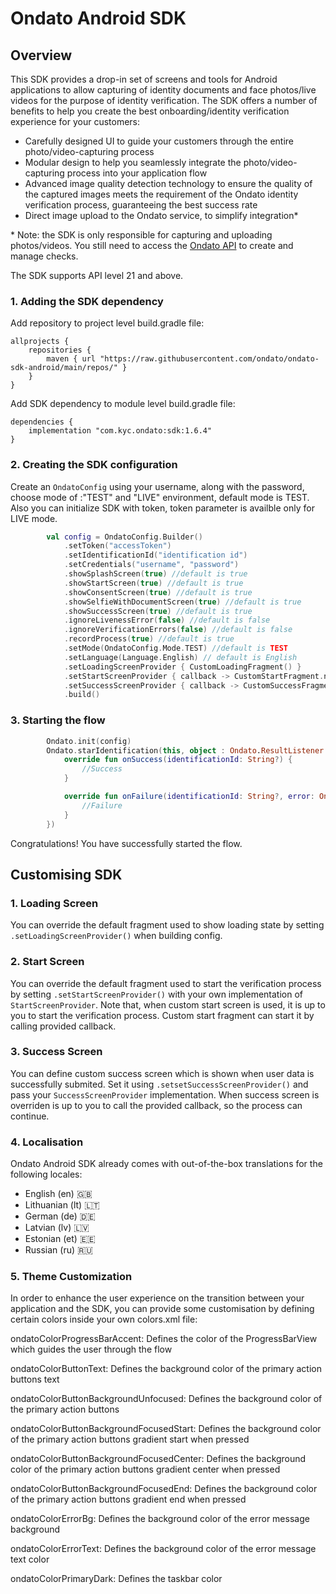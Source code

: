 # Ondato Android SDK

## Overview

This SDK provides a drop-in set of screens and tools for Android applications to allow capturing of identity documents and face photos/live videos for the purpose of identity verification. The SDK offers a number of benefits to help you create the best onboarding/identity verification experience for your customers:

- Carefully designed UI to guide your customers through the entire photo/video-capturing process
- Modular design to help you seamlessly integrate the photo/video-capturing process into your application flow
- Advanced image quality detection technology to ensure the quality of the captured images meets the requirement of the Ondato identity verification process, guaranteeing the best success rate
- Direct image upload to the Ondato service, to simplify integration\*

\* Note: the SDK is only responsible for capturing and uploading photos/videos. You still need to access the [Ondato API](https://documenter.getpostman.com/view/6997242/S1TZwaZe?version=latest) to create and manage checks.

The SDK supports API level 21 and above.

### 1. Adding the SDK dependency

Add repository to project level build.gradle file:

```
allprojects {
    repositories {
        maven { url "https://raw.githubusercontent.com/ondato/ondato-sdk-android/main/repos/" }
    }
}

```

Add SDK dependency to module level build.gradle file:

```
dependencies {
    implementation "com.kyc.ondato:sdk:1.6.4"
}
```         

### 2. Creating the SDK configuration

Create an `OndatoConfig` using your username, along with the password, choose mode of :"TEST" and "LIVE" environment, default mode is TEST. Also you can initialize SDK with token, token parameter is availble only for LIVE mode.

```kotlin
        val config = OndatoConfig.Builder()
            .setToken("accessToken")
            .setIdentificationId("identification id")
            .setCredentials("username", "password")
            .showSplashScreen(true) //default is true
            .showStartScreen(true) //default is true
            .showConsentScreen(true) //default is true
            .showSelfieWithDocumentScreen(true) //default is true
            .showSuccessScreen(true) //default is true
            .ignoreLivenessError(false) //default is false
            .ignoreVerificationErrors(false) //default is false
            .recordProcess(true) //default is true
            .setMode(OndatoConfig.Mode.TEST) //default is TEST
            .setLanguage(Language.English) // default is English
            .setLoadingScreenProvider { CustomLoadingFragment() }
            .setStartScreenProvider { callback -> CustomStartFragment.newInstance(callback) }
            .setSuccessScreenProvider { callback -> CustomSuccessFragment.newInstance(callback) }
            .build()

```

### 3. Starting the flow

```kotlin
        Ondato.init(config)
        Ondato.starIdentification(this, object : Ondato.ResultListener {
            override fun onSuccess(identificationId: String?) {
                //Success
            }

            override fun onFailure(identificationId: String?, error: OndatoError) {
                //Failure
            }
        })
```

Congratulations! You have successfully started the flow. 


## Customising SDK

### 1. Loading Screen
You can override the default fragment used to show loading state by setting `.setLoadingScreenProvider()` when building config.

### 2. Start Screen
You can override the default fragment used to start the verification process by setting `.setStartScreenProvider()` with your own implementation of `StartScreenProvider`. Note that, when custom start screen is used, it is up to you to start the verification process. Custom start fragment can start it by calling provided callback.

### 3. Success Screen
You can define custom success screen which is shown when user data is successfully submited. Set it using `.setsetSuccessScreenProvider()` and pass your `SuccessScreenProvider` implementation. When success screen is overriden is up to you to call the provided callback, so the process can continue.

### 4. Localisation
Ondato Android SDK already comes with out-of-the-box translations for the following locales:
- English (en) 🇬🇧
- Lithuanian (lt) 🇱🇹
- German (de) 🇩🇪
- Latvian (lv) 🇱🇻
- Estonian (et) 🇪🇪
- Russian (ru) 🇷🇺

### 5. Theme Customization
In order to enhance the user experience on the transition between your application and the SDK, you can provide some customisation by defining certain colors inside your own colors.xml file:

ondatoColorProgressBarAccent: Defines the color of the ProgressBarView which guides the user through the flow

ondatoColorButtonText: Defines the background color of the primary action buttons text

ondatoColorButtonBackgroundUnfocused: Defines the background color of the primary action buttons

ondatoColorButtonBackgroundFocusedStart: Defines the background color of the primary action buttons gradient start when pressed

ondatoColorButtonBackgroundFocusedCenter: Defines the background color of the primary action buttons gradient center when pressed

ondatoColorButtonBackgroundFocusedEnd: Defines the background color of the primary action buttons gradient end when pressed

ondatoColorErrorBg: Defines the background color of the error message background

ondatoColorErrorText: Defines the background color of the error message text color

ondatoColorPrimaryDark: Defines the taskbar color
